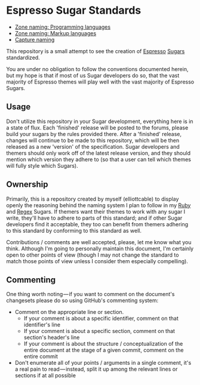 Espresso Sugar Standards
========================

- [Zone naming: Programming languages](../blob/master/Naming/Programming%20language%20zones.markdown)
- [Zone naming: Markup languages](../blob/master/Naming/Markup%20language%20zones.markdown)
- [Capture naming](../blob/master/Naming/Captures.markdown)

This repository is a small attempt to see the creation of [Espresso][] [Sugars][]
standardized.

You are under no obligation to follow the conventions documented herein, but
my hope is that if most of us Sugar developers do so, that the vast majority
of Espresso themes will play well with the vast majority of Espresso Sugars.

  [Espresso]: <http://macrabbit.com/espresso/> "MacRabbit's Espresso text editor"
  [Sugars]: <http://macrabbit.com/espresso/extend/> "Sugar plug-ins for Espresso"

Usage
-----
Don't utilize this repository in your Sugar development, everything here is in
a state of flux. Each 'finished' release will be posted to the forums, please
build your sugars by the rules provided there. After a 'finished' release,
changes will continue to be made to this repository, which will be then
released as a new 'version' of the specification. Sugar developers and themers
should only work off of the latest release version, and they should mention
which version they adhere to (so that a user can tell which themes will fully
style which Sugars).

Ownership
---------
Primarily, this is a repository created by myself (elliottcable) to display
openly the reasoning behind the naming system I plan to follow in my
[Ruby][Ruby.sugar] and [Regex][Regex.sugar] Sugars. If themers want their
themes to work with any sugar I write, they'll have to adhere to parts of this
standard; and if other Sugar developers find it acceptable, they too can
benefit from themers adhering to this standard by conforming to this standard
as well.

Contributions / comments are well accepted, please, let me know what you think.
Although I'm going to personally maintain this document, I'm certainly open to
other points of view (though I may not change the standard to match those
points of view unless I consider them especially compelling).

  [Ruby.sugar]: <http://github.com/elliottcable/ruby.sugar/> "elliottcable's Ruby.sugar on GitHub"
  [Regex.sugar]: <http://github.com/elliottcable/regex.sugar/> "elliottcable's Regex.sugar on GitHub"

Commenting
----------
One thing worth noting — if you want to comment on the document's changesets
please do so using GitHub's commenting system:

- Comment on the appropriate line or section.
  - If your comment is about a specific identifier, comment on that
    identifier's line
  - If your comment is about a specific section, comment on that section's
    header's line
  - If your comment is about the structure / conceptualization of the entire
    document at the stage of a given commit, comment on the entire commit
- Don't enumerate all of your points / arguments in a single comment, it's a
  real pain to read — instead, split it up among the relevant lines or
  sections if at all possible
